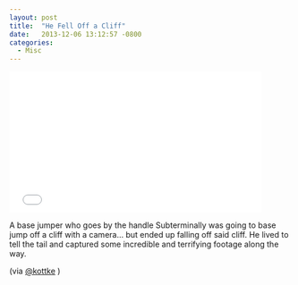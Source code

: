 ```yaml
---
layout: post
title:  "He Fell Off a Cliff"
date:   2013-12-06 13:12:57 -0800
categories:
  - Misc
---
```


<iframe class="embedly-embed" src="//cdn.embedly.com/widgets/media.html?src=https%3A%2F%2Fplayer.vimeo.com%2Fvideo%2F80704110&url=https%3A%2F%2Fvimeo.com%2F80704110&image=http%3A%2F%2Fi.vimeocdn.com%2Fvideo%2F456711219_1280.jpg&key=d815972c91e546edb5d2d02e509f8b1c&type=text%2Fhtml&schema=vimeo" width="450" height="253" scrolling="no" frameborder="0" allowfullscreen></iframe>

 A base jumper who goes by the handle Subterminally was going to base jump off a cliff with a camera… but ended up falling off said cliff. He lived to tell the tail and captured some incredible and terrifying footage along the way. 

 (via  [@kottke](http://kottke.org/13/12/slow-motion-video-of-a-base-jump-going-horribly-wrong) )

